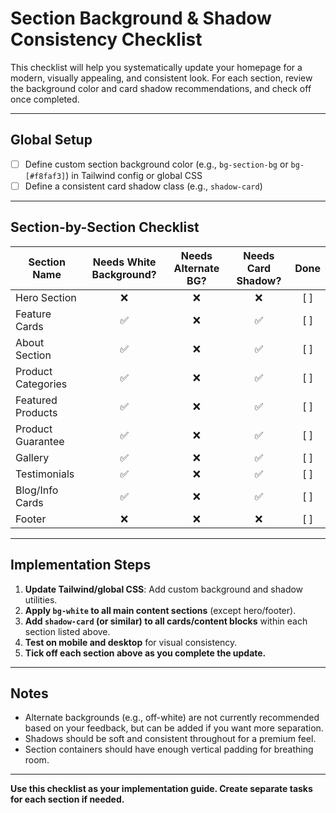 # Section Background & Shadow Consistency Checklist

This checklist will help you systematically update your homepage for a modern, visually appealing, and consistent look. For each section, review the background color and card shadow recommendations, and check off once completed.

---

## Global Setup
- [ ] Define custom section background color (e.g., `bg-section-bg` or `bg-[#f8faf3]`) in Tailwind config or global CSS
- [ ] Define a consistent card shadow class (e.g., `shadow-card`)

---

## Section-by-Section Checklist

| Section Name             | Needs White Background? | Needs Alternate BG? | Needs Card Shadow? | Done |
|-------------------------|:----------------------:|:-------------------:|:------------------:|:----:|
| Hero Section            |           ❌           |         ❌          |        ❌         | [ ]  |
| Feature Cards           |           ✅           |         ❌          |        ✅         | [ ]  |
| About Section           |           ✅           |         ❌          |        ✅         | [ ]  |
| Product Categories      |           ✅           |         ❌          |        ✅         | [ ]  |
| Featured Products       |           ✅           |         ❌          |        ✅         | [ ]  |
| Product Guarantee       |           ✅           |         ❌          |        ✅         | [ ]  |
| Gallery                 |           ✅           |         ❌          |        ✅         | [ ]  |
| Testimonials            |           ✅           |         ❌          |        ✅         | [ ]  |
| Blog/Info Cards         |           ✅           |         ❌          |        ✅         | [ ]  |
| Footer                  |           ❌           |         ❌          |        ❌         | [ ]  |

---

## Implementation Steps
1. **Update Tailwind/global CSS**: Add custom background and shadow utilities.
2. **Apply `bg-white` to all main content sections** (except hero/footer).
3. **Add `shadow-card` (or similar) to all cards/content blocks** within each section listed above.
4. **Test on mobile and desktop** for visual consistency.
5. **Tick off each section above as you complete the update.**

---

## Notes
- Alternate backgrounds (e.g., off-white) are not currently recommended based on your feedback, but can be added if you want more separation.
- Shadows should be soft and consistent throughout for a premium feel.
- Section containers should have enough vertical padding for breathing room.

---

**Use this checklist as your implementation guide. Create separate tasks for each section if needed.**
